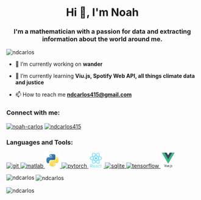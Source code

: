 <h1 align="center">Hi 👋, I'm Noah</h1>
<h3 align="center">I'm a mathematician with a passion for data and extracting information about the world around me.</h3>

<p align="left"> <img src="https://komarev.com/ghpvc/?username=ndcarlos&label=Profile%20views&color=0e75b6&style=flat" alt="ndcarlos" /> </p>

- 🔭 I’m currently working on **wander**

- 🌱 I’m currently learning **Viu.js, Spotify Web API, all things climate data and justice**

- 📫 How to reach me **ndcarlos415@gmail.com**

<h3 align="left">Connect with me:</h3>
<p align="left">
<a href="https://linkedin.com/in/noah-carlos" target="blank"><img align="center" src="https://raw.githubusercontent.com/rahuldkjain/github-profile-readme-generator/master/src/images/icons/Social/linked-in-alt.svg" alt="noah-carlos" height="30" width="40" /></a>
<a href="https://www.leetcode.com/ndcarlos415" target="blank"><img align="center" src="https://raw.githubusercontent.com/rahuldkjain/github-profile-readme-generator/master/src/images/icons/Social/leet-code.svg" alt="ndcarlos415" height="30" width="40" /></a>
</p>

<h3 align="left">Languages and Tools:</h3>
<p align="left"> <a href="https://git-scm.com/" target="_blank" rel="noreferrer"> <img src="https://www.vectorlogo.zone/logos/git-scm/git-scm-icon.svg" alt="git" width="40" height="40"/> </a> <a href="https://www.mathworks.com/" target="_blank" rel="noreferrer"> <img src="https://upload.wikimedia.org/wikipedia/commons/2/21/Matlab_Logo.png" alt="matlab" width="40" height="40"/> </a> <a href="https://www.python.org" target="_blank" rel="noreferrer"> <img src="https://raw.githubusercontent.com/devicons/devicon/master/icons/python/python-original.svg" alt="python" width="40" height="40"/> </a> <a href="https://pytorch.org/" target="_blank" rel="noreferrer"> <img src="https://www.vectorlogo.zone/logos/pytorch/pytorch-icon.svg" alt="pytorch" width="40" height="40"/> </a> <a href="https://reactjs.org/" target="_blank" rel="noreferrer"> <img src="https://raw.githubusercontent.com/devicons/devicon/master/icons/react/react-original-wordmark.svg" alt="react" width="40" height="40"/> </a> <a href="https://www.sqlite.org/" target="_blank" rel="noreferrer"> <img src="https://www.vectorlogo.zone/logos/sqlite/sqlite-icon.svg" alt="sqlite" width="40" height="40"/> </a> <a href="https://www.tensorflow.org" target="_blank" rel="noreferrer"> <img src="https://www.vectorlogo.zone/logos/tensorflow/tensorflow-icon.svg" alt="tensorflow" width="40" height="40"/> </a> <a href="https://vuejs.org/" target="_blank" rel="noreferrer"> <img src="https://raw.githubusercontent.com/devicons/devicon/master/icons/vuejs/vuejs-original-wordmark.svg" alt="vuejs" width="40" height="40"/> </a> </p>

<p><img align="left" src="https://github-readme-stats.vercel.app/api/top-langs?username=ndcarlos&show_icons=true&locale=en&layout=compact" alt="ndcarlos" /></p>

<p>&nbsp;<img align="center" src="https://github-readme-stats.vercel.app/api?username=ndcarlos&show_icons=true&locale=en" alt="ndcarlos" /></p>

<p><img align="center" src="https://github-readme-streak-stats.herokuapp.com/?user=ndcarlos&" alt="ndcarlos" /></p>
